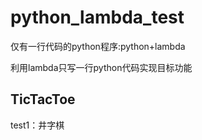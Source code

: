 # python_lambda_test
仅有一行代码的python程序:python+lambda

利用lambda只写一行python代码实现目标功能

## TicTacToe

test1：井字棋
